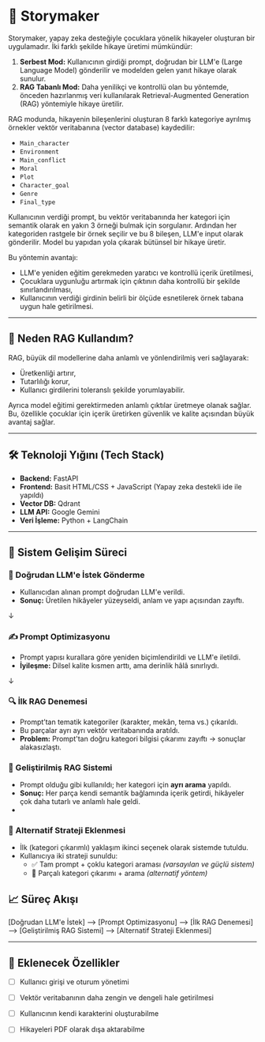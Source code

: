 # 📖 Storymaker

Storymaker, yapay zeka desteğiyle çocuklara yönelik hikayeler oluşturan bir uygulamadır. İki farklı şekilde hikaye üretimi mümkündür:

1. **Serbest Mod:** Kullanıcının girdiği prompt, doğrudan bir LLM'e (Large Language Model) gönderilir ve modelden gelen yanıt hikaye olarak sunulur.
2. **RAG Tabanlı Mod:** Daha yenilikçi ve kontrollü olan bu yöntemde, önceden hazırlanmış veri kullanılarak Retrieval-Augmented Generation (RAG) yöntemiyle hikaye üretilir.

RAG modunda, hikayenin bileşenlerini oluşturan 8 farklı kategoriye ayrılmış örnekler vektör veritabanına (vector database) kaydedilir:
- `Main_character`
- `Environment`
- `Main_conflict`
- `Moral`
- `Plot`
- `Character_goal`
- `Genre`
- `Final_type`

Kullanıcının verdiği prompt, bu vektör veritabanında her kategori için semantik olarak en yakın 3 örneği bulmak için sorgulanır. Ardından her kategoriden rastgele bir örnek seçilir ve bu 8 bileşen, LLM'e input olarak gönderilir. Model bu yapıdan yola çıkarak bütünsel bir hikaye üretir.

Bu yöntemin avantajı:
- LLM'e yeniden eğitim gerekmeden yaratıcı ve kontrollü içerik üretilmesi,
- Çocuklara uygunluğu artırmak için çıktının daha kontrollü bir şekilde sınırlandırılması,
- Kullanıcının verdiği girdinin belirli bir ölçüde esnetilerek örnek tabana uygun hale getirilmesi.

---

## 🤖 Neden RAG Kullandım?

RAG, büyük dil modellerine daha anlamlı ve yönlendirilmiş veri sağlayarak:
- Üretkenliği artırır,
- Tutarlılığı korur,
- Kullanıcı girdilerini toleranslı şekilde yorumlayabilir.

Ayrıca model eğitimi gerektirmeden anlamlı çıktılar üretmeye olanak sağlar. Bu, özellikle çocuklar için içerik üretirken güvenlik ve kalite açısından büyük avantaj sağlar.

---

## 🛠️ Teknoloji Yığını (Tech Stack)

- **Backend:** FastAPI
- **Frontend:** Basit HTML/CSS + JavaScript (Yapay zeka destekli ide ile yapıldı)
- **Vector DB:** Qdrant
- **LLM API:** Google Gemini 
- **Veri İşleme:** Python + LangChain

---

## 🚀 Sistem Gelişim Süreci

### 🎯 Doğrudan LLM'e İstek Gönderme
- Kullanıcıdan alınan prompt doğrudan LLM'e verildi.
- **Sonuç:** Üretilen hikâyeler yüzeyseldi, anlam ve yapı açısından zayıftı.

↓  

### ✍️ Prompt Optimizasyonu
- Prompt yapısı kurallara göre yeniden biçimlendirildi ve LLM'e iletildi.
- **İyileşme:** Dilsel kalite kısmen arttı, ama derinlik hâlâ sınırlıydı.

↓  

### 🔍 İlk RAG Denemesi
- Prompt’tan tematik kategoriler (karakter, mekân, tema vs.) çıkarıldı.
- Bu parçalar ayrı ayrı vektör veritabanında aratıldı.
- **Problem:** Prompt'tan doğru kategori bilgisi çıkarımı zayıftı → sonuçlar alakasızlaştı.

### 🧩 Geliştirilmiş RAG Sistemi
- Prompt olduğu gibi kullanıldı; her kategori için **ayrı arama** yapıldı.
- **Sonuç:** Her parça kendi semantik bağlamında içerik getirdi, hikâyeler çok daha tutarlı ve anlamlı hale geldi.
- 
### 🔀 Alternatif Strateji Eklenmesi
- İlk (kategori çıkarımlı) yaklaşım ikinci seçenek olarak sistemde tutuldu.
- Kullanıcıya iki strateji sunuldu:
  - ✅ Tam prompt + çoklu kategori araması *(varsayılan ve güçlü sistem)*
  - 🧪 Parçalı kategori çıkarımı + arama *(alternatif yöntem)*

## 📈 Süreç Akışı

[Doğrudan LLM'e İstek] --> [Prompt Optimizasyonu] --> [İlk RAG Denemesi] --> [Geliştirilmiş RAG Sistemi] --> [Alternatif Strateji Eklenmesi]


---

## 🚧 Eklenecek Özellikler

- [ ] Kullanıcı girişi ve oturum yönetimi
- [ ] Vektör veritabanının daha zengin ve dengeli hale getirilmesi
- [ ] Kullanıcının kendi karakterini oluşturabilme
- [ ] Hikayeleri PDF olarak dışa aktarabilme

